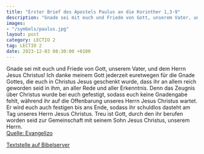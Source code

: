 ```yaml
---
title: "Erster Brief des Apostels Paulus an die Korinther 1,3-9"
description: "Gnade sei mit euch und Friede von Gott, unserem Vater, und dem Herrn Jesus Christus! Ich danke meinem Gott jederzeit euretwegen für die Gnade Gottes, die euch in Christus Jesus geschenkt wurde, dass ihr an allem reich geworden seid in ihm, an aller Rede und aller Erkenntnis. Denn...."
images:
- "/symbols/paulus.jpg"
layout: post
category: LECTIO 2
tag: LECTIO 2
date: 2023-12-03 08:30:00 +0100
---
```

Gnade sei mit euch und Friede von Gott, unserem Vater, und dem Herrn Jesus Christus!
Ich danke meinem Gott jederzeit euretwegen für die Gnade Gottes, die euch in Christus Jesus geschenkt wurde,
dass ihr an allem reich geworden seid in ihm, an aller Rede und aller Erkenntnis.
Denn das Zeugnis über Christus wurde bei euch gefestigt,
sodass euch keine Gnadengabe fehlt, während ihr auf die Offenbarung unseres Herrn Jesus Christus wartet.<!--more-->
Er wird euch auch festigen bis ans Ende, sodass ihr schuldlos dasteht am Tag unseres Herrn Jesus Christus.
Treu ist Gott, durch den ihr berufen worden seid zur Gemeinschaft mit seinem Sohn Jesus Christus, unserem Herrn.<br>
[Quelle: Evangelizo](https://evangeliumtagfuertag.org/DE/gospel)

[Textstelle auf Bibelserver](https://www.bibleserver.com/EU/1.Korinther1,3-9)
